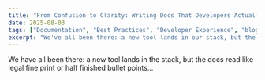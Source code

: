 ```yaml
---
title: "From Confusion to Clarity: Writing Docs That Developers Actually Use"
date: 2025-08-03
tags: ["Documentation", "Best Practices", "Developer Experience", "blog"]
excerpt: "We've all been there: a new tool lands in our stack, but the docs read like dense legalese or half-finished bullet points. Here's how to write docs that actually help teams move fast."
---
```


We have all been there: a new tool lands in the stack, but the docs read like legal fine print or half finished bullet points...

<!-- Truncated for brevity; migrate full content later. -->


